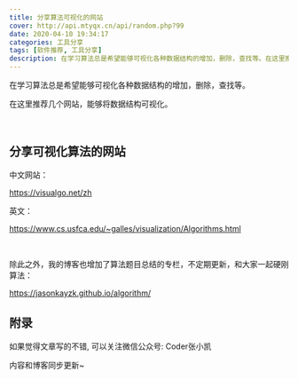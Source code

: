 ```yaml
---
title: 分享算法可视化的网站
cover: http://api.mtyqx.cn/api/random.php?99
date: 2020-04-10 19:34:17
categories: 工具分享
tags: [软件推荐, 工具分享]
description: 在学习算法总是希望能够可视化各种数据结构的增加，删除，查找等。在这里推荐几个网站，能够将数据结构可视化。
---
```


在学习算法总是希望能够可视化各种数据结构的增加，删除，查找等。

在这里推荐几个网站，能够将数据结构可视化。

<br/>

<!--more-->

## 分享可视化算法的网站

中文网站：

https://visualgo.net/zh

英文：

https://www.cs.usfca.edu/~galles/visualization/Algorithms.html

<br/>

除此之外，我的博客也增加了算法题目总结的专栏，不定期更新，和大家一起硬刚算法：

https://jasonkayzk.github.io/algorithm/




## 附录

如果觉得文章写的不错, 可以关注微信公众号: Coder张小凯

内容和博客同步更新~

<br/>